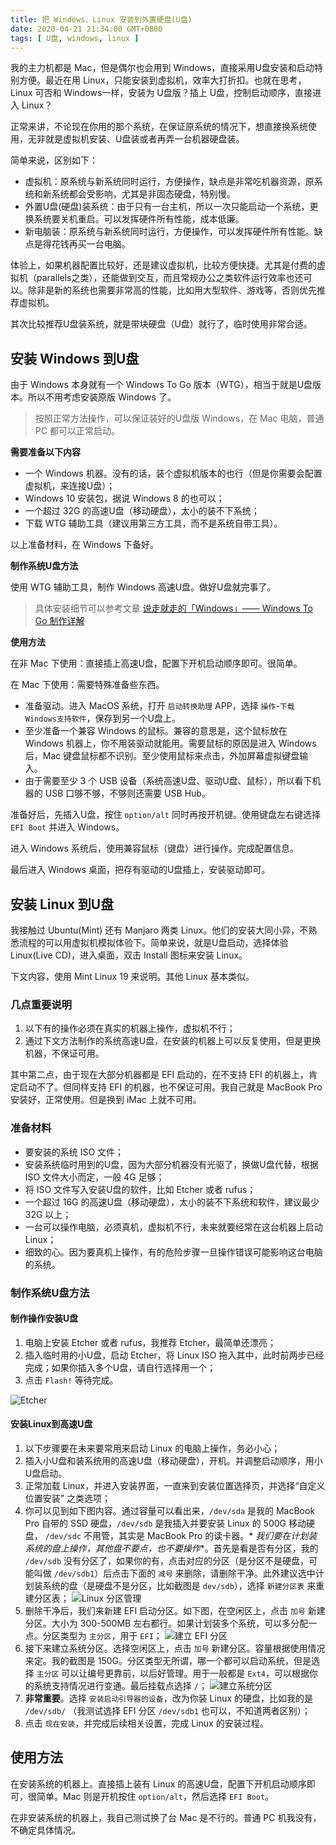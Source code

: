 ```yaml
---
title: 把 Windows、Linux 安装到外置硬盘(U盘)
date: 2020-04-21 21:34:00 GMT+0800
tags: [ U盘, windows, linux ]
---
```


我的主力机都是 Mac，但是偶尔也会用到 Windows，直接采用U盘安装和启动特别方便。最近在用 Linux，只能安装到虚拟机，效率大打折扣。也就在思考，Linux 可否和 Windows一样，安装为 U盘版？插上 U盘，控制启动顺序，直接进入 Linux？

<!-- truncate -->

正常来讲，不论现在你用的那个系统，在保证原系统的情况下，想直接换系统使用，无非就是虚拟机安装、U盘装或者再弄一台机器硬盘装。

简单来说，区别如下：

* 虚拟机：原系统与新系统同时运行，方便操作，缺点是非常吃机器资源，原系统和新系统都会受影响，尤其是非固态硬盘，特别慢。
* 外置U盘(硬盘)装系统：由于只有一台主机，所以一次只能启动一个系统，更换系统要关机重启。可以发挥硬件所有性能，成本低廉。
* 新电脑装：原系统与新系统同时运行，方便操作，可以发挥硬件所有性能。缺点是得花钱再买一台电脑。

体验上，如果机器配置比较好，还是建议虚拟机，比较方便快捷。尤其是付费的虚拟机（parallels之类），还能做到交互，而且常规办公之类软件运行效率也还可以。除非是新的系统也需要非常高的性能，比如用大型软件、游戏等，否则优先推荐虚拟机。

其次比较推荐U盘装系统，就是带块硬盘（U盘）就行了，临时使用非常合适。

## 安装 Windows 到U盘

由于 Windows 本身就有一个 Windows To Go 版本（WTG），相当于就是U盘版本。所以不用考虑安装原版 Windows 了。

> 按照正常方法操作，可以保证装好的U盘版 Windows，在 Mac 电脑，普通 PC 都可以正常启动。

**需要准备以下内容**

* 一个 Windows 机器。没有的话，装个虚拟机版本的也行（但是你需要会配置虚拟机，来连接U盘）；
* Windows 10 安装包，据说 Windows 8 的也可以；
* 一个超过 32G 的高速U盘（移动硬盘），太小的装不下系统；
* 下载 WTG 辅助工具（建议用第三方工具，而不是系统自带工具）。

以上准备材料，在 Windows 下备好。

**制作系统U盘方法**

使用 WTG 辅助工具，制作 Windows 高速U盘。做好U盘就完事了。

> 具体安装细节可以参考文章 [说走就走的「Windows」—— Windows To Go 制作详解](https://sspai.com/post/44699)

**使用方法**

在非 Mac 下使用：直接插上高速U盘，配置下开机启动顺序即可。很简单。

在 Mac 下使用：需要特殊准备些东西。

* 准备驱动。进入 MacOS 系统，打开 `启动转换助理` APP，选择 `操作`-`下载Windows支持软件`，保存到另一个U盘上。
* 至少准备一个兼容 Windows 的鼠标。兼容的意思是，这个鼠标放在 Windows 机器上，你不用装驱动就能用。需要鼠标的原因是进入 Windows 后，Mac 键盘鼠标都不识别。至少使用鼠标来点击，外加屏幕虚拟键盘输入。
* 由于需要至少 3 个 USB 设备（系统高速U盘、驱动U盘、鼠标），所以看下机器的 USB 口够不够，不够则还需要 USB Hub。

准备好后，先插入U盘，按住 `option/alt` 同时再按开机键。使用键盘左右键选择 `EFI Boot` 并进入 Windows。

进入 Windows 系统后，使用兼容鼠标（键盘）进行操作。完成配置信息。

最后进入 Windows 桌面，把存有驱动的U盘插上，安装驱动即可。

## 安装 Linux 到U盘

我接触过 Ubuntu(Mint) 还有 Manjaro 两类 Linux。他们的安装大同小异，不熟悉流程的可以用虚拟机模拟体验下。简单来说，就是U盘启动，选择体验 Linux(Live CD)，进入桌面，双击 Install 图标来安装 Linux。

下文内容，使用 Mint Linux 19 来说明。其他 Linux 基本类似。

### 几点重要说明

1. 以下有的操作必须在真实的机器上操作，虚拟机不行；
2. 通过下文方法制作的系统高速U盘，在安装的机器上可以反复使用，但是更换机器，不保证可用。

其中第二点，由于现在大部分机器都是 EFI 启动的，在不支持 EFI 的机器上，肯定启动不了。但同样支持 EFI 的机器，也不保证可用。我自己就是 MacBook Pro 安装好，正常使用。但是换到 iMac 上就不可用。

### 准备材料

* 要安装的系统 ISO 文件；
* 安装系统临时用到的U盘，因为大部分机器没有光驱了，换做U盘代替，根据 ISO 文件大小而定，一般 4G 足够；
* 将 ISO 文件写入安装U盘的软件，比如 Etcher 或者 rufus；
* 一个超过 16G 的高速U盘（移动硬盘），太小的装不下系统和软件，建议最少 32G 以上；
* 一台可以操作电脑，必须真机，虚拟机不行，未来就要经常在这台机器上启动Linux；
* 细致的心。因为要真机上操作，有的危险步骤一旦操作错误可能影响这台电脑的系统。

### 制作系统U盘方法

#### 制作操作安装U盘

1. 电脑上安装 Etcher 或者 rufus，我推荐 Etcher，最简单还漂亮；
2. 插入临时用的小U盘，启动 Etcher，将 Linux ISO 拖入其中，此时前两步已经完成；如果你插入多个U盘，请自行选择用一个；
3. 点击 `Flash!` 等待完成。 

![Etcher](./assets2020/2020-04-21-u-pan-1.png)

#### 安装Linux到高速U盘

1. 以下步骤要在未来要常用来启动 Linux 的电脑上操作，务必小心；
2. 插入小U盘和装系统用的高速U盘（移动硬盘），开机。并调整启动顺序，用小U盘启动。
3. 正常加载 Linux，并进入安装界面，一直来到安装位置选择页，并选择“自定义位置安装” 之类选项；
4. 你可以见到如下图内容。通过容量可以看出来，`/dev/sda` 是我的 MacBook Pro 自带的 SSD 硬盘，`/dev/sdb` 是我插入并要安装 Linux 的 500G 移动硬盘， `/dev/sdc` 不用管，其实是 MacBook Pro 的读卡器。*
   *我们要在计划装系统的盘上操作，其他盘不要点，也不要操作**。首先是看是否有分区，我的 `/dev/sdb` 没有分区了，如果你的有，点击对应的分区（是分区不是硬盘，可能叫做 `/dev/sdb1`）后点击下面的 `减号`
   来删除，请删除干净。此外建议选中计划装系统的盘（是硬盘不是分区，比如截图是 `dev/sdb`），选择 `新建分区表` 来重建分区表；
   ![Linux 分区管理](./assets2020/2020-04-21-u-pan-2.jpg)
5. 删除干净后，我们来新建 EFI 启动分区。如下图，在空闲区上，点击 `加号` 新建分区。大小为 300-500MB 左右都行。如果计划装多个系统，可以多分配一点。分区类型为 `主分区`，用于 `EFI`；
   ![建立 EFI 分区](./assets2020/2020-04-21-u-pan-3.jpg)
6. 接下来建立系统分区。选择空闲区上，点击 `加号` 新建分区。容量根据使用情况来定。我的截图是 150G。分区类型无所谓，哪一个都可以启动系统，但是选择 `主分区` 可以让编号更靠前，以后好管理。用于一般都是 `Ext4`，可以根据你的系统支持情况进行变通。最后挂载点选择 `/`；
   ![建立系统分区](./assets2020/2020-04-21-u-pan-4.jpg)
7. **非常重要**。选择 `安装启动引导器的设备`，改为你装 Linux 的硬盘，比如我的是 `/dev/sdb/` （我测试选择 EFI 分区 `/dev/sdb1` 也可以，不知道两者区别）；
8. 点击 `现在安装`，并完成后续相关设置，完成 Linux 的安装过程。

## 使用方法

在安装系统的机器上。直接插上装有 Linux 的高速U盘，配置下开机启动顺序即可，很简单。Mac 则是开机按住 `option/alt`，然后选择 `EFI Boot`。

在非安装系统的机器上，我自己测试换了台 Mac 是不行的。普通 PC 机我没有，不确定具体情况。
